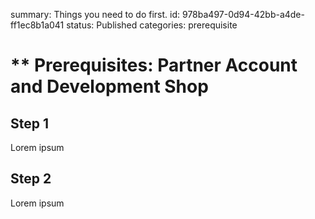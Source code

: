 summary: Things you need to do first.
id: 978ba497-0d94-42bb-a4de-ff1ec8b1a041
status: Published
categories: prerequisite

# ** Prerequisites: Partner Account and Development Shop

## Step 1

Lorem ipsum

## Step 2

Lorem ipsum
